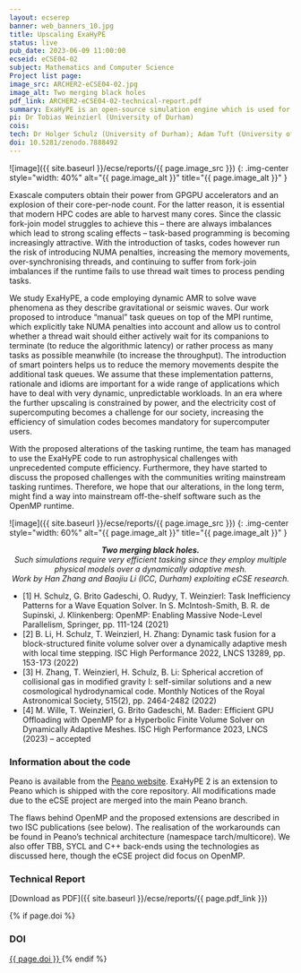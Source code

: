 ```yaml
---
layout: ecserep
banner: web_banners_10.jpg
title: Upscaling ExaHyPE
status: live
pub_date: 2023-06-09 11:00:00
ecseid: eCSE04-02
subject: Mathematics and Computer Science 
Project list page:
image_src: ARCHER2-eCSE04-02.jpg
image_alt: Two merging black holes
pdf_link: ARCHER2-eCSE04-02-technical-report.pdf
summary: ExaHyPE is an open-source simulation engine which is used for astrophysical challenges and seismic problems such as earthquake simulation. It hides most of the computing aspects from users, who need only enter the relevant scientific parameters when creating a new simulation code. This means a new simulation can be prepared in just a few hours, whereas it could take weeks, months, or even years to write from scratch. ExaHyPE is also designed to be able to exploit the future generation of exascale computers, which will have many more cores per node than current supercomputers. The need to harvest these cores makes task-based programming increasingly attractive. However, introducing tasks into codes also introduces other complexities. This eCSE project carried out modifications which have allowed the ExaHyPE code to run astrophysical simulations with unprecedented compute efficiency. As electricity costs rise and concerns grow over the environmental impact of supercomputing, there is an ever-growing focus on the need to increase the efficiency of simulation codes.
pi: Dr Tobias Weinzierl (University of Durham)
cois: 
tech: Dr Holger Schulz (University of Durham); Adam Tuft (University of Durham) 
doi: 10.5281/zenodo.7888492
---
```




![image]({{ site.baseurl }}/ecse/reports/{{ page.image_src }})
{: .img-center style="width: 40%" alt="{{ page.image_alt }}" title="{{ page.image_alt }}" }

Exascale computers obtain their power from GPGPU accelerators and an explosion of their core-per-node count. For the latter reason, it is essential that modern HPC codes are able to harvest many cores. Since the classic fork-join model struggles to achieve this – there are always imbalances which lead to strong scaling effects – task-based programming is becoming increasingly attractive. With the introduction of tasks, codes however run the risk of introducing NUMA penalties, increasing the memory movements, over-synchronising threads, and continuing to suffer from fork-join imbalances if the runtime fails to use thread wait times to process pending tasks. 

We study ExaHyPE, a code employing dynamic AMR to solve wave phenomena as they describe gravitational or seismic waves. Our work proposed to introduce “manual” task queues on top of the MPI runtime, which explicitly take NUMA penalties into account and allow us to control whether a thread wait should either actively wait for its companions to terminate (to reduce the algorithmic latency) or rather process as many tasks as possible meanwhile (to increase the throughput). The introduction of smart pointers helps us to reduce the memory movements despite the additional task queues. We assume that these implementation patterns, rationale and idioms are important for a wide range of applications which have to deal with very dynamic, unpredictable workloads. In an era where the further upscaling is constrained by power, and the electricity cost of supercomputing becomes a challenge for our society, increasing the efficiency of simulation codes becomes mandatory for supercomputer users.

With the proposed alterations of the tasking runtime, the team has managed to use the ExaHyPE code to run astrophysical challenges with unprecedented compute efficiency. Furthermore, they have started to discuss the proposed challenges with the communities writing mainstream tasking runtimes. Therefore, we hope that our alterations, in the long term, might find a way into mainstream off-the-shelf software such as the OpenMP runtime.

![image]({{ site.baseurl }}/ecse/reports/{{ page.image_src }})
{: .img-center style="width: 60%" alt="{{ page.image_alt }}" title="{{ page.image_alt }}" }

<p align="center"><i><b>Two merging black holes.</b><br/> Such simulations require very efficient tasking since they employ multiple physical models over a dynamically adaptive mesh.<br/> Work by Han Zhang and Baojiu Li (ICC, Durham) exploiting eCSE research.</i></p>

- [1] H. Schulz, G. Brito Gadeschi, O. Rudyy, T. Weinzierl: Task Inefficiency Patterns for a Wave Equation Solver. In S. McIntosh-Smith, B. R. de Supinski, J. Klinkenberg: OpenMP: Enabling Massive Node-Level Parallelism, Springer, pp. 111-124 (2021)
- [2] B. Li, H. Schulz, T. Weinzierl, H. Zhang: Dynamic task fusion for a block-structured finite volume solver over a dynamically adaptive mesh with local time stepping. ISC High Performance 2022, LNCS 13289, pp. 153-173 (2022)
- [3] H. Zhang, T. Weinzierl, H. Schulz, B. Li: Spherical accretion of collisional gas in modified gravity I: self-similar solutions and a new cosmological hydrodynamical code. Monthly Notices of the Royal Astronomical Society, 515(2), pp. 2464-2482 (2022)
- [4] M. Wille, T. Weinzierl, G. Brito Gadeschi, M. Bader: Efficient GPU Offloading with OpenMP for a Hyperbolic Finite Volume Solver on Dynamically Adaptive Meshes. ISC High Performance 2023, LNCS (2023) – accepted


### Information about the code


Peano is available from the [Peano website](http://www.peano-framework.org). ExaHyPE 2 is an extension to Peano which is shipped with the core repository. All modifications made due to the eCSE project are merged into the main Peano branch.

The flaws behind OpenMP and the proposed extensions are described in two ISC publications (see below). The realisation of the workarounds can be found in Peano’s technical architecture (namespace tarch/multicore). We also offer TBB, SYCL and C++ back-ends using the technologies as discussed here, though the eCSE project did focus on OpenMP.




### Technical Report

[Download as PDF]({{ site.baseurl }}/ecse/reports/{{ page.pdf_link }})



{% if page.doi  %}
### DOI
  <a href="https://doi.org/{{ page.doi }}">
     {{ page.doi }}
  </a>
{% endif %}
